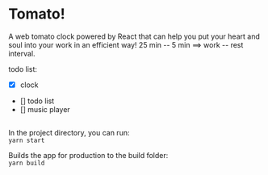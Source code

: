 # Tomato!
A web tomato clock powered by React that can help you put your heart and soul into your work in an efficient way!
25 min -- 5 min ==> work -- rest interval.

todo list:
* [x] clock
* [] todo list
* [] music player

## 
In the project directory, you can run:</br>
`yarn start`

Builds the app for production to the build folder:</br>
`yarn build`
